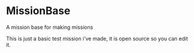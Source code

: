 # MissionBase
A mission base for making missions

This is just a basic test mission i've made, it is open source so you can edit it.
